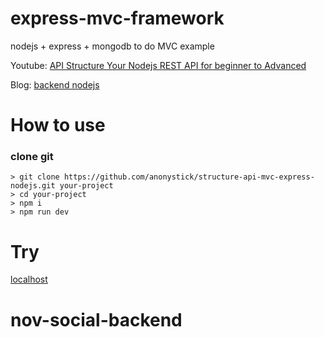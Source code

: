 # express-mvc-framework
nodejs + express + mongodb to do MVC example

Youtube: [API Structure Your Nodejs REST API for beginner to Advanced](https://youtu.be/i4Pr81apfnU)

Blog: [backend nodejs](https://anonystick.com)

# How to use

### clone git

```
> git clone https://github.com/anonystick/structure-api-mvc-express-nodejs.git your-project
> cd your-project
> npm i
> npm run dev
```

# Try

[localhost](http://localhost:3051)
# nov-social-backend
